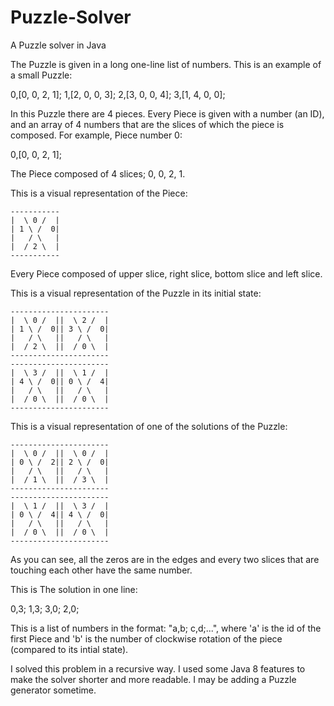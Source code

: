 # Puzzle-Solver
A Puzzle solver in Java

The Puzzle is given in a long one-line list of numbers.
This is an example of a small Puzzle:

0,[0, 0, 2, 1]; 1,[2, 0, 0, 3]; 2,[3, 0, 0, 4]; 3,[1, 4, 0, 0];

In this Puzzle there are 4 pieces.
Every Piece is given with a number (an ID), and an array of 4 numbers that are the slices of which the piece is composed.
For example, Piece number 0:

0,[0, 0, 2, 1];

The Piece composed of 4 slices; 0, 0, 2, 1.

This is a visual representation of the Piece:
```
-----------
|  \ 0 /  |
| 1 \ /  0|
|   / \   |
|  / 2 \  |
-----------
```
Every Piece composed of upper slice, right slice, bottom slice and left slice.

This is a visual representation of the Puzzle in its initial state:
```
----------------------
|  \ 0 /  ||  \ 2 /  |
| 1 \ /  0|| 3 \ /  0|
|   / \   ||   / \   |
|  / 2 \  ||  / 0 \  |
----------------------
----------------------
|  \ 3 /  ||  \ 1 /  |
| 4 \ /  0|| 0 \ /  4|
|   / \   ||   / \   |
|  / 0 \  ||  / 0 \  |
----------------------
```
This is a visual representation of one of the solutions of the Puzzle:
```
----------------------
|  \ 0 /  ||  \ 0 /  |
| 0 \ /  2|| 2 \ /  0|
|   / \   ||   / \   |
|  / 1 \  ||  / 3 \  |
----------------------
----------------------
|  \ 1 /  ||  \ 3 /  |
| 0 \ /  4|| 4 \ /  0|
|   / \   ||   / \   |
|  / 0 \  ||  / 0 \  |
----------------------
```
As you can see, all the zeros are in the edges and every two slices that are touching each other have the same number.

This is The solution in one line:

0,3; 1,3; 3,0; 2,0;

This is a list of numbers in the format: "a,b; c,d;...", where 'a' is the id of the first Piece and 'b' is the number of clockwise rotation of the piece (compared to its intial state).

I solved this problem in a recursive way.
I used some Java 8 features to make the solver shorter and more readable.
I may be adding a Puzzle generator sometime.
